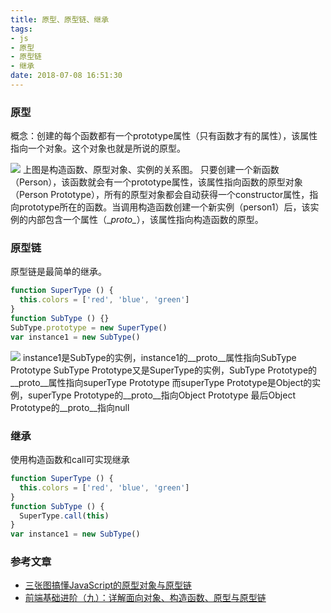 ```yaml
---
title: 原型、原型链、继承
tags:
- js
- 原型
- 原型链
- 继承
date: 2018-07-08 16:51:30
---
```


### 原型
概念：创建的每个函数都有一个prototype属性（只有函数才有的属性），该属性指向一个对象。这个对象也就是所说的原型。

<!-- more -->

![](1.jpg)
上图是构造函数、原型对象、实例的关系图。
只要创建一个新函数（Person），该函数就会有一个prototype属性，该属性指向函数的原型对象（Person Prototype），所有的原型对象都会自动获得一个constructor属性，指向prototype所在的函数。当调用构造函数创建一个新实例（person1）后，该实例的内部包含一个属性（\__proto\__），该属性指向构造函数的原型。

### 原型链
原型链是最简单的继承。
```js
function SuperType () {
  this.colors = ['red', 'blue', 'green']
}
function SubType () {}
SubType.prototype = new SuperType()
var instance1 = new SubType()
```
![](2.jpg)
instance1是SubType的实例，instance1的\__proto\__属性指向SubType Prototype
SubType Prototype又是SuperType的实例，SubType Prototype的\__proto\__属性指向superType Prototype
而superType Prototype是Object的实例，superType Prototype的\__proto\__指向Object Prototype
最后Object Prototype的\__proto\__指向null

### 继承
使用构造函数和call可实现继承
```js
function SuperType () {
  this.colors = ['red', 'blue', 'green']
}
function SubType () {
  SuperType.call(this)
}
var instance1 = new SubType()
```

### 参考文章
* [三张图搞懂JavaScript的原型对象与原型链](https://www.cnblogs.com/shuiyi/p/5305435.html)
* [前端基础进阶（九）：详解面向对象、构造函数、原型与原型链](https://segmentfault.com/a/1190000012646286)